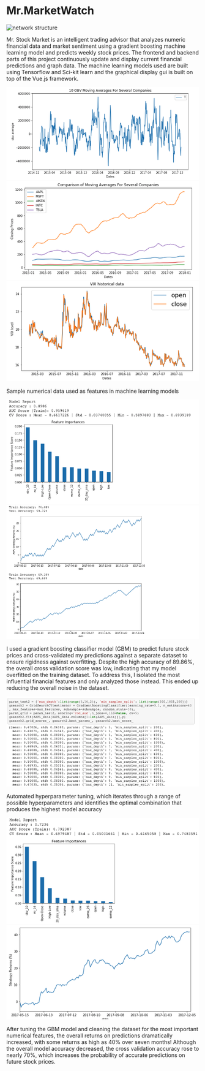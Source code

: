 # Mr.MarketWatch

![network structure](https://github.com/KingArthurZ3/MrMarketWatch/blob/master/assets/MrMarketWatch.png "Stock Display Site")

Mr. Stock Market is an intelligent trading advisor that analyzes numeric financial data and market sentiment using a gradient boosting machine learning model and predicts weekly stock prices. The frontend and backend parts of this project continuously update and display current financial predictions and graph data. The machine learning models used are built using Tensorflow and Sci-kit learn and the graphical display gui is built on top of the Vue.js framework. 

![network structure](https://github.com/KingArthurZ3/StockDisplaySite/blob/master/assets/10OBV.png "Stock Display Site")
![network structure](https://github.com/KingArthurZ3/StockDisplaySite/blob/master/assets/SMA.png "Stock Display Site")
![network structure](https://github.com/KingArthurZ3/StockDisplaySite/blob/master/assets/VIX.png "Stock Display Site")

Sample numerical data used as features in machine learning models

![network structure](https://github.com/KingArthurZ3/StockDisplaySite/blob/master/assets/GB_CLASSIFIER_1.png "Stock Display Site")
![network structure](https://github.com/KingArthurZ3/StockDisplaySite/blob/master/assets/GBM_Boost_1.png "Stock Display Site")

I used a gradient boosting classifier model (GBM) to predict future stock prices and cross-validated my predictions against a separate dataset to ensure rigidness against overfitting. Despite the high accuracy of 89.86%, the overall cross validation score was low, indicating that my model overfitted on the training dataset. To address this, I isolated the most influential financial features and only analyzed those instead. This ended up reducing the overall noise in the dataset.

![network structure](https://github.com/KingArthurZ3/StockDisplaySite/blob/master/assets/Hyperparameter_tuning.png "Stock Display Site")

Automated hyperparameter tuning, which iterates through a range of possible hyperparameters and identifies the optimal combination that produces the highest model accuracy

![network structure](https://github.com/KingArthurZ3/StockDisplaySite/blob/master/assets/GB_CLASSIFIER_2.png "Stock Display Site")
![network structure](https://github.com/KingArthurZ3/StockDisplaySite/blob/master/assets/AAPL_RETURNS.png "Stock Display Site")

After tuning the GBM model and cleaning the dataset for the most important numerical features, the overall returns on predictions dramatically increased, with some returns as high as 40% over seven months! Although the overall model accuracy decreased, the cross validation accuracy rose to nearly 70%, which increases the probability of accurate predictions on future stock prices.


